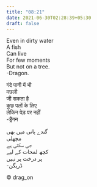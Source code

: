 ```yaml
---
title: "08:21"
date: 2021-06-30T02:28:39+05:30
draft: false
---
```


Even in dirty water  
A fish  
Can live  
For few moments  
But not on a tree.  
-Dragon.  

गंदे पानी में भी  
मछली  
जी सकता है  
कुछ पलों के लिए  
लेकिन पेड़ पर नहीं  
-ड्रैगन  

گندے پانی میں بھی  
مچھلی  
جی سکتی ہے  
کچھ لمحات کے لیے  
پر درخت پر نہیں  
-ڈریگن  

© drag_on